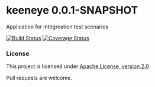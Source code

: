 # keeneye 0.0.1-SNAPSHOT
Application for integreation test scenarios

[![Build Status](https://travis-ci.org/madlexa/keeneye.png?branch=master)](https://travis-ci.org/madlexa/keeneye)
[![Coverage Status](https://coveralls.io/repos/github/madlexa/keeneye/badge.svg?branch=master)](https://coveralls.io/github/madlexa/keeneye?branch=master)
 
### License
 
This project is licensed under [Apache License, version 2.0](https://www.apache.org/licenses/LICENSE-2.0)


Pull requests are welcome.